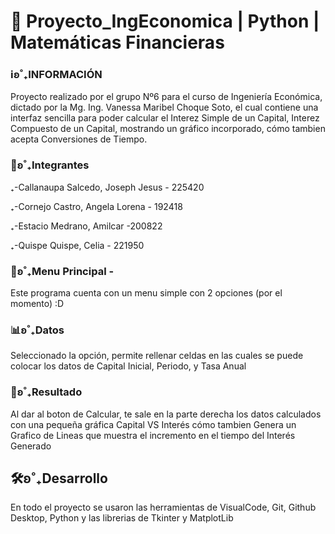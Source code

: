 # 🌟 Proyecto_IngEconomica | Python | Matemáticas Financieras
<!--TODO: Actualizar la información y agregar imagenes del programa en ejecución-->
<h3>ℹʚ˚₊INFORMACIÓN</h3>
<p>Proyecto realizado por el grupo Nº6 para el curso de Ingeniería Económica, dictado por la Mg. Ing. Vanessa Maribel Choque Soto, el cual contiene una interfaz sencilla para poder calcular el Interez Simple de un Capital, Interez Compuesto de un Capital, mostrando un gráfico incorporado, cómo tambien acepta Conversiones de Tiempo.</p>
<h3>🍙ʚ˚₊Integrantes</h3>
<p>₊-Callanaupa Salcedo, Joseph Jesus - 225420</p>
<p>₊-Cornejo Castro, Angela Lorena - 192418</p>
<p>₊-Estacio Medrano, Amilcar -200822</p>
<p>₊-Quispe Quispe, Celia - 221950</p>
<h3>📔ʚ˚₊Menu Principal -</h3>
<p>Este programa cuenta con un menu simple con 2 opciones (por el momento) :D</p>
<h3>📊ʚ˚₊Datos</h3>
<p>Seleccionado la opción, permite rellenar celdas en las cuales se puede colocar los datos de Capital Inicial, Periodo, y Tasa Anual</p>
<h3>🍡ʚ˚₊Resultado</h3>
<p>Al dar al boton de Calcular, te sale en la parte derecha los datos calculados con una pequeña gráfica Capital VS Interés cómo tambien Genera un Grafico de Lineas que muestra el incremento en el tiempo del Interés Generado</p>
<h2>🛠ʚ˚₊Desarrollo</h2>
<p>En todo el proyecto se usaron las herramientas de VisualCode, Git, Github Desktop, Python y las librerias de Tkinter y MatplotLib </p>
<!--xd-->
